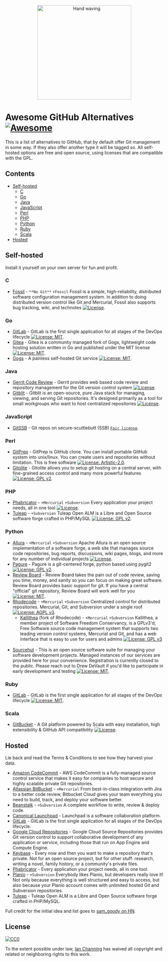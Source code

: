 <div align="center">
<img src="https://upload.wikimedia.org/wikipedia/commons/7/70/Emoji_u1f44b.svg" width="300" alt="Hand waving" />
<!--
Copyright © 2018 Google Licensed under the Apache License, Version 2.0 (the "License"); you may not use this file except in compliance with the License. You may obtain a copy of the License at https://www.apache.org/licenses/LICENSE-2.0. Unless required by applicable law or agreed to in writing, software distributed under the License is distributed on an "AS IS" BASIS, WITHOUT WARRANTIES OR CONDITIONS OF ANY KIND, either express or implied. See the License for the specific
language governing permissions and limitations under the License.
-->
</div>

# Awesome GitHub Alternatives [![Awesome](https://awesome.re/badge.svg)](https://awesome.re)

This is a list of alternatives to GitHub, that by default offer Git management in some way. If they also offer another type it will be tagged so. All self-hosted options are free and open source, using licenses that are compatible with the GPL.

## Contents

* [Self-hosted](#self-hosted)
  * [C](#c)
  * [Go](#go)
  * [Java](#java)
  * [JavaScript](#javascript)
  * [Perl](#perl)
  * [PHP](#php)
  * [Python](#python)
  * [Ruby](#ruby)
  * [Scala](#scala)
* [Hosted](#hosted)

## Self-hosted

Install it yourself on your own server for fun and profit.

### C

* [Fossil](https://fossil-scm.org) - `**No Git**` `+Fossil` Fossil is a simple, high-reliability, distributed software configuration management system.  In addition to doing distributed version control like Git and Mercurial, Fossil also supports bug tracking, wiki, and technotes [![License](https://img.shields.io/badge/License-BSD%203--Clause-blue.svg)](https://opensource.org/licenses/BSD-3-Clause).

### Go

* [GitLab](https://about.gitlab.com/) - GitLab is the first single application for all stages of the DevOps lifecycle [![License: MIT](https://img.shields.io/badge/License-MIT-yellow.svg)](https://opensource.org/licenses/MIT).
* [Gitea](https://gitea.io/en-US/) - Gitea is a community managed fork of Gogs, lightweight code hosting solution written in Go and published under the MIT license [![License: MIT](https://img.shields.io/badge/License-MIT-yellow.svg)](https://opensource.org/licenses/MIT).
* [Gogs](https://gogs.io/) - A painless self-hosted Git service [![License: MIT](https://img.shields.io/badge/License-MIT-yellow.svg)](https://opensource.org/licenses/MIT).

### Java

* [Gerrit Code Review](https://www.gerritcodereview.com/) - Gerrit provides web based code review and repository management for the Git version control system [![License](https://img.shields.io/badge/License-Apache%202.0-blue.svg)](https://opensource.org/licenses/Apache-2.0).
* [Gitblit](http://gitblit.com/) - Gitblit is an open-source, pure Java stack for managing, viewing, and serving Git repositories.  It's designed primarily as a tool for small workgroups who want to host centralized repositories [![License](https://img.shields.io/badge/License-Apache%202.0-blue.svg)](https://opensource.org/licenses/Apache-2.0).

### JavaScript

* [GitSSB](https://git.scuttlebot.io/%25n92DiQh7ietE%2BR%2BX%2FI403LQoyf2DtR3WQfCkDKlheQU%3D.sha256) - Git repos on secure-scuttlebutt (SSB) [`Fair license`](https://en.wikipedia.org/wiki/Fair_License).

### Perl

* [GitPrep](http://gitprep.yukikimoto.com/) - GitPrep is GitHub clone. You can install portable GitHub system into unix/linux. You can create users and repositories without limitation. This is free software [![License: Artistic-2.0](https://img.shields.io/badge/License-Perl-0298c3.svg)](https://opensource.org/licenses/Artistic-2.0).
* [Gitolite](http://gitolite.com/gitolite/) - Gitolite allows you to setup git hosting on a central server, with fine-grained access control and many more powerful features [![License: GPL v2](https://img.shields.io/badge/License-GPL%20v2-blue.svg)](https://www.gnu.org/licenses/old-licenses/gpl-2.0.en.html).

### PHP

* [Phabricator](https://phacility.com/phabricator/) - `+Mercurial` `+Subversion` Every application your project needs, all in one tool [![License](https://img.shields.io/badge/License-Apache%202.0-blue.svg)](https://opensource.org/licenses/Apache-2.0).
* [Tuleap](https://github.com/Enalean/tuleap) - `+Subversion` Tuleap Open ALM is a Libre and Open Source software forge crafted in PHP/MySQL [![License: GPL v2](https://img.shields.io/badge/License-GPL%20v2-blue.svg)](https://www.gnu.org/licenses/old-licenses/gpl-2.0.en.html).

### Python

* [Allura](https://allura.apache.org/) - `+Mercurial` `+Subversion` Apache Allura is an open source implementation of a software forge, a web site that manages source code repositories, bug reports, discussions, wiki pages, blogs, and more for any number of individual projects [![License](https://img.shields.io/badge/License-Apache%202.0-blue.svg)](https://opensource.org/licenses/Apache-2.0).
* [Pagure](https://pagure.io/pagure) - Pagure is a git-centered forge, python based using pygit2 [![License: GPL v2](https://img.shields.io/badge/License-GPL%20v2-blue.svg)](https://www.gnu.org/licenses/old-licenses/gpl-2.0.en.html).
* [Review Board](https://www.reviewboard.org) - Review Board takes the pain out of code review, saving you time, money, and sanity so you can focus on making great software. Review Board provides basic support for git. If you have a central "official" git repository, Review Board will work well for you [![License: MIT](https://img.shields.io/badge/License-MIT-yellow.svg)](https://opensource.org/licenses/MIT).
* [Rhodecode](https://rhodecode.com/) - `+Mercurial` `+Subversion` Centralized control for distributed repositories. Mercurial, Git, and Subversion under a single roof [![License: AGPL v3](https://img.shields.io/badge/License-AGPL%20v3-blue.svg)](https://www.gnu.org/licenses/agpl-3.0).
  * [Kallithea](https://kallithea-scm.org/) (fork of Rhodecode) - `+Mercurial` `+Subversion` Kallithea, a member project of Software Freedom Conservancy, is a GPLv3'd, Free Software source code management system that supports two leading version control systems, Mercurial and Git, and has a web interface that is easy to use for users and admins [![License: GPL v3](https://img.shields.io/badge/License-GPLv3-blue.svg)](https://www.gnu.org/licenses/gpl-3.0).
* [Sourcehut](https://sourcehut.org/) - This is an open source software suite for managing your software development projects. Managed instances of our services are provided here for your convenience. Registration is currently closed to the public. Please reach out to Drew DeVault if you'd like to participate in early development and testing [![License: MIT](https://img.shields.io/badge/License-MIT-yellow.svg)](https://opensource.org/licenses/MIT).

### Ruby

* [GitLab](https://about.gitlab.com/) - GitLab is the first single application for all stages of the DevOps lifecycle [![License: MIT](https://img.shields.io/badge/License-MIT-yellow.svg)](https://opensource.org/licenses/MIT).

### Scala

* [GitBucket](https://gitbucket.github.io/) - A Git platform powered by Scala with easy installation, high extensibility & GitHub API compatibility [![License](https://img.shields.io/badge/License-Apache%202.0-blue.svg)](https://opensource.org/licenses/Apache-2.0).

## Hosted

Lie back and read the Terms & Conditions to see how they harvest your data.

* [Amazon CodeCommit](https://aws.amazon.com/codecommit/) - AWS CodeCommit is a fully-managed source control service that makes it easy for companies to host secure and highly scalable private Git repositories.
* [Atlassian BitBucket](https://bitbucket.org/) - `+Mercurial` From best-in-class integration with Jira to a better code review, Bitbucket Cloud gives your team everything you need to build, track, and deploy your software better.
* [Beanstalk](https://beanstalkapp.com/) - `+Subversion` A complete workflow to write, review & deploy code.
* [Canonical Launchpad](https://launchpad.net/) - Launchpad is a software collaboration platform.
* [GitLab](https://about.gitlab.com/) - GitLab is the first single application for all stages of the DevOps lifecycle.
* [Google Cloud Repositories](https://cloud.google.com/source-repositories/) - Google Cloud Source Repositories provides Git version control to support collaborative development of any application or service, including those that run on App Engine and Compute Engine.
* [Keybase](https://keybase.io/blog/encrypted-git-for-everyone) - Every now and then you want to make a repository that's private. Not for an open source project, but for other stuff: research, writing a novel, family history, or a community's private files.
* [Phabricator](https://phacility.com/phabricator/) - Every application your project needs, all in one tool.
* [Planio](https://plan.io/subversion-hosting-and-git-hosting/) - `+Subversion` Everybody likes Planio, but developers really love it! Not only because everything is well structured and easy to access, but also because your Planio account comes with unlimited hosted Git and Subversion repositories.
* [Tuleap](https://github.com/Enalean/tuleap) - Tuleap Open ALM is a Libre and Open Source software forge crafted in PHP/MySQL.

Full credit for the initial idea and list goes to [sam_goody on HN](https://news.ycombinator.com/item?id=17254141).

## License

[![CC0](http://mirrors.creativecommons.org/presskit/buttons/88x31/svg/cc-zero.svg)](https://creativecommons.org/publicdomain/zero/1.0/)

To the extent possible under law, [Ian Channing](https://ianchanning.com) has waived all copyright and related or neighboring rights to this work.

